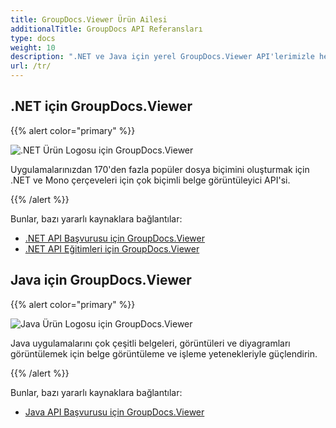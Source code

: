 ```yaml
---
title: GroupDocs.Viewer Ürün Ailesi
additionalTitle: GroupDocs API Referansları
type: docs
weight: 10
description: ".NET ve Java için yerel GroupDocs.Viewer API'lerimizle herhangi bir çapraz platform uygulamasında belge veya resim görüntülemeyi hızlandırın ve basitleştirin"
url: /tr/
---
```


## .NET için GroupDocs.Viewer

{{% alert color="primary" %}} 

![.NET Ürün Logosu için GroupDocs.Viewer](../gdocs_net.png)

Uygulamalarınızdan 170'den fazla popüler dosya biçimini oluşturmak için .NET ve Mono çerçeveleri için çok biçimli belge görüntüleyici API'si.

{{% /alert %}} 

Bunlar, bazı yararlı kaynaklara bağlantılar:

- [.NET API Başvurusu için GroupDocs.Viewer](/viewer/tr/net/)
- [.NET API Eğitimleri için GroupDocs.Viewer](/tutorials/viewer/tr/net/)


## Java için GroupDocs.Viewer

{{% alert color="primary" %}}

![Java Ürün Logosu için GroupDocs.Viewer](../gdocs_java.png)

Java uygulamalarını çok çeşitli belgeleri, görüntüleri ve diyagramları görüntülemek için belge görüntüleme ve işleme yetenekleriyle güçlendirin.

{{% /alert %}}

Bunlar, bazı yararlı kaynaklara bağlantılar:

- [Java API Başvurusu için GroupDocs.Viewer](/viewer/java/)
